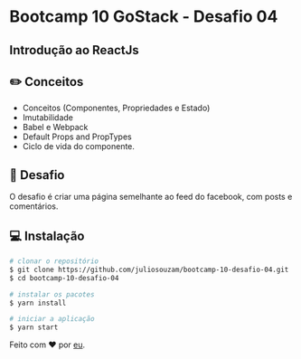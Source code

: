 # Bootcamp 10 GoStack - Desafio 04

## Introdução ao ReactJs

## :pencil2: Conceitos

- Conceitos (Componentes, Propriedades e Estado)
- Imutabilidade
- Babel e Webpack
- Default Props and PropTypes
- Ciclo de vida do componente.

## :memo: Desafio

O desafio é criar uma página semelhante ao feed do facebook, com posts e comentários.

## :computer: Instalação

```sh
# clonar o repositório
$ git clone https://github.com/juliosouzam/bootcamp-10-desafio-04.git
$ cd bootcamp-10-desafio-04

# instalar os pacotes
$ yarn install

# iniciar a aplicação
$ yarn start
```

Feito com :hearts: por [eu](https://gist.github.com/juliosouzam/).
